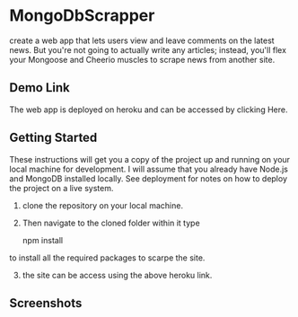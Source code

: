 # MongoDbScrapper
create a web app that lets users view and leave comments on the latest news. But you're not going to actually write any articles; instead, you'll flex your Mongoose and Cheerio muscles to scrape news from another site.

## Demo Link 
The web app is deployed on heroku and can be accessed by clicking Here. 


## Getting Started

These instructions will get you a copy of the project up and running on your local machine for development. I will assume that you already have Node.js and MongoDB installed locally. See deployment for notes on how to deploy the project on a live system.

1. clone the repository on your local machine. 
2. Then navigate to the cloned folder within it type 

    npm install 

to install all the required packages to scarpe the site. 

3. the site can be access using the above heroku link. 


## Screenshots 

